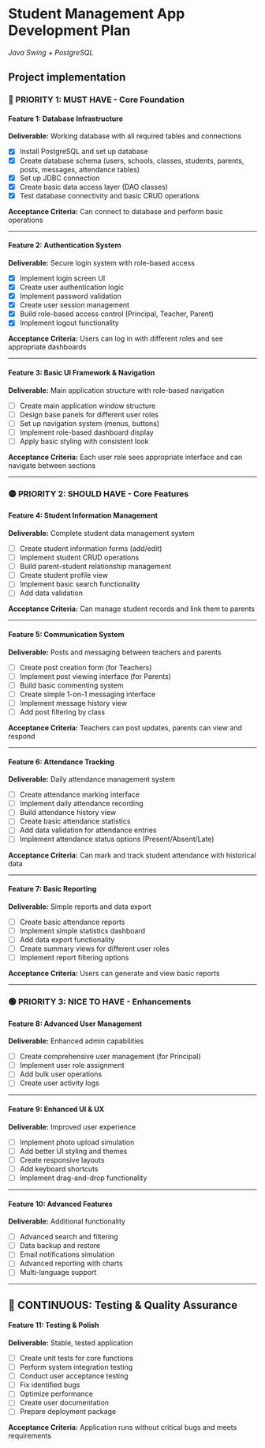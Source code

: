 # Student Management App Development Plan
*Java Swing + PostgreSQL*


## Project implementation

### **🔴 PRIORITY 1: MUST HAVE - Core Foundation**

#### **Feature 1: Database Infrastructure**
**Deliverable:** Working database with all required tables and connections
- [x] Install PostgreSQL and set up database
- [x] Create database schema (users, schools, classes, students, parents, posts, messages, attendance tables)
- [x] Set up JDBC connection
- [x] Create basic data access layer (DAO classes)
- [x] Test database connectivity and basic CRUD operations

**Acceptance Criteria:** Can connect to database and perform basic operations

---

#### **Feature 2: Authentication System**
**Deliverable:** Secure login system with role-based access
- [x] Implement login screen UI
- [x] Create user authentication logic
- [x] Implement password validation
- [x] Create user session management
- [x] Build role-based access control (Principal, Teacher, Parent)
- [x] Implement logout functionality

**Acceptance Criteria:** Users can log in with different roles and see appropriate dashboards

---

#### **Feature 3: Basic UI Framework & Navigation**
**Deliverable:** Main application structure with role-based navigation
- [ ] Create main application window structure
- [ ] Design base panels for different user roles
- [ ] Set up navigation system (menus, buttons)
- [ ] Implement role-based dashboard display
- [ ] Apply basic styling with consistent look

**Acceptance Criteria:** Each user role sees appropriate interface and can navigate between sections

---

### **🟡 PRIORITY 2: SHOULD HAVE - Core Features**

#### **Feature 4: Student Information Management**
**Deliverable:** Complete student data management system
- [ ] Create student information forms (add/edit)
- [ ] Implement student CRUD operations
- [ ] Build parent-student relationship management
- [ ] Create student profile view
- [ ] Implement basic search functionality
- [ ] Add data validation

**Acceptance Criteria:** Can manage student records and link them to parents

---

#### **Feature 5: Communication System**
**Deliverable:** Posts and messaging between teachers and parents
- [ ] Create post creation form (for Teachers)
- [ ] Implement post viewing interface (for Parents)
- [ ] Build basic commenting system
- [ ] Create simple 1-on-1 messaging interface
- [ ] Implement message history view
- [ ] Add post filtering by class

**Acceptance Criteria:** Teachers can post updates, parents can view and respond

---

#### **Feature 6: Attendance Tracking**
**Deliverable:** Daily attendance management system
- [ ] Create attendance marking interface
- [ ] Implement daily attendance recording
- [ ] Build attendance history view
- [ ] Create basic attendance statistics
- [ ] Add data validation for attendance entries
- [ ] Implement attendance status options (Present/Absent/Late)

**Acceptance Criteria:** Can mark and track student attendance with historical data

---

#### **Feature 7: Basic Reporting**
**Deliverable:** Simple reports and data export
- [ ] Create basic attendance reports
- [ ] Implement simple statistics dashboard
- [ ] Add data export functionality
- [ ] Create summary views for different user roles
- [ ] Implement report filtering options

**Acceptance Criteria:** Users can generate and view basic reports

---

### **🟢 PRIORITY 3: NICE TO HAVE - Enhancements**

#### **Feature 8: Advanced User Management**
**Deliverable:** Enhanced admin capabilities
- [ ] Create comprehensive user management (for Principal)
- [ ] Implement user role assignment
- [ ] Add bulk user operations
- [ ] Create user activity logs

---

#### **Feature 9: Enhanced UI & UX**
**Deliverable:** Improved user experience
- [ ] Implement photo upload simulation
- [ ] Add better UI styling and themes
- [ ] Create responsive layouts
- [ ] Add keyboard shortcuts
- [ ] Implement drag-and-drop functionality

---

#### **Feature 10: Advanced Features**
**Deliverable:** Additional functionality
- [ ] Advanced search and filtering
- [ ] Data backup and restore
- [ ] Email notifications simulation
- [ ] Advanced reporting with charts
- [ ] Multi-language support

---

## **🔧 CONTINUOUS: Testing & Quality Assurance**

#### **Feature 11: Testing & Polish**
**Deliverable:** Stable, tested application
- [ ] Create unit tests for core functions
- [ ] Perform system integration testing
- [ ] Conduct user acceptance testing
- [ ] Fix identified bugs
- [ ] Optimize performance
- [ ] Create user documentation
- [ ] Prepare deployment package

**Acceptance Criteria:** Application runs without critical bugs and meets requirements


